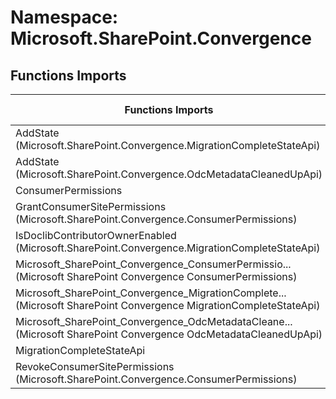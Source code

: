 # Namespace: Microsoft.SharePoint.Convergence

## Functions Imports

Functions Imports | SPO | SP 2019 | SP 2016 | SP 2013
----------|:---:|:-------:|:-------:|:-------:
AddState (Microsoft.SharePoint.Convergence.MigrationCompleteStateApi) | ✅ | ❌ | ❌ | ❌
AddState (Microsoft.SharePoint.Convergence.OdcMetadataCleanedUpApi) | ✅ | ❌ | ❌ | ❌
ConsumerPermissions | ✅ | ❌ | ❌ | ❌
GrantConsumerSitePermissions (Microsoft.SharePoint.Convergence.ConsumerPermissions) | ✅ | ❌ | ❌ | ❌
IsDoclibContributorOwnerEnabled (Microsoft.SharePoint.Convergence.MigrationCompleteStateApi) | ✅ | ❌ | ❌ | ❌
<span title="Microsoft_SharePoint_Convergence_ConsumerPermissions">Microsoft_SharePoint_Convergence_ConsumerPermissio...</span> (Microsoft SharePoint Convergence ConsumerPermissions) | ✅ | ❌ | ❌ | ❌
<span title="Microsoft_SharePoint_Convergence_MigrationCompleteStateApi">Microsoft_SharePoint_Convergence_MigrationComplete...</span> (Microsoft SharePoint Convergence MigrationCompleteStateApi) | ✅ | ❌ | ❌ | ❌
<span title="Microsoft_SharePoint_Convergence_OdcMetadataCleanedUpApi">Microsoft_SharePoint_Convergence_OdcMetadataCleane...</span> (Microsoft SharePoint Convergence OdcMetadataCleanedUpApi) | ✅ | ❌ | ❌ | ❌
MigrationCompleteStateApi | ✅ | ❌ | ❌ | ❌
RevokeConsumerSitePermissions (Microsoft.SharePoint.Convergence.ConsumerPermissions) | ✅ | ❌ | ❌ | ❌